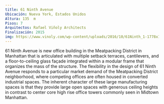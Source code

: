 ```yaml
---
title: 61 Ninth Avenue
Ubicación: Nueva York, Estados Unidos
Altura: 135  m
Pisos: 7
Arquitectos: Rafael Viñoly Architects
Finalización: 2015
img: https://www.vinoly.com/wp-content/uploads/2016/10/61Ninth_1-1778x1000.jpg
---
```


61 Ninth Avenue is new office building in the Meatpacking District in Manhattan that is articulated with multiple setback terraces, cantilevers, and a floor-to-ceiling glass façade integrated within a modular frame that organizes the mass of the structure. The flexibility in the design of 61 Ninth Avenue responds to a particular market demand of the Meatpacking District neighborhood, where competing offices are often housed in converted industrial spaces. The inherent character of these large manufacturing spaces is that they provide large open spaces with generous ceiling heights in contrast to center core high rise office towers commonly seen in Midtown Manhattan.
